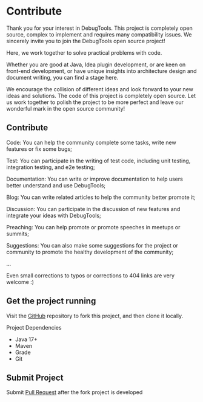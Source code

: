 # Contribute

Thank you for your interest in DebugTools. This project is completely open source, complex to implement and requires many compatibility issues. We sincerely invite you to join the DebugTools open source project!

Here, we work together to solve practical problems with code.

Whether you are good at Java, Idea plugin development, or are keen on front-end development, or have unique insights into architecture design and document writing, you can find a stage here.

We encourage the collision of different ideas and look forward to your new ideas and solutions. The code of this project is completely open source. Let us work together to polish the project to be more perfect and leave our wonderful mark in the open source community!

## Contribute

Code: You can help the community complete some tasks, write new features or fix some bugs;

Test: You can participate in the writing of test code, including unit testing, integration testing, and e2e testing;

Documentation: You can write or improve documentation to help users better understand and use DebugTools;

Blog: You can write related articles to help the community better promote it;

Discussion: You can participate in the discussion of new features and integrate your ideas with DebugTools;

Preaching: You can help promote or promote speeches in meetups or summits;

Suggestions: You can also make some suggestions for the project or community to promote the healthy development of the community;

...

Even small corrections to typos or corrections to 404 links are very welcome :)

## Get the project running

Visit the [GitHub](https://github.com/java-hot-deploy/debug-tools) repository to fork this project, and then clone it locally.

Project Dependencies
- Java 17+
- Maven
- Grade
- Git

## Submit Project

Submit [Pull Request](https://github.com/java-hot-deploy/debug-tools/pulls) after the fork project is developed